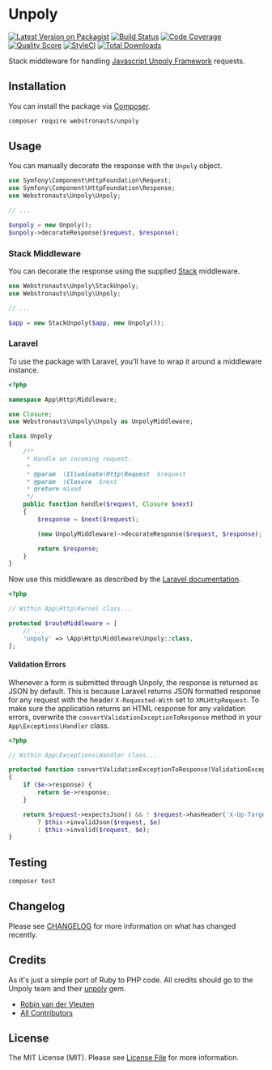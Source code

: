 # Unpoly

[![Latest Version on Packagist](https://img.shields.io/packagist/v/webstronauts/unpoly.svg?style=flat-square)](https://packagist.org/packages/webstronauts/unpoly)
[![Build Status](https://img.shields.io/github/workflow/status/webstronauts/php-unpoly/run-tests.svg?style=flat-square)](https://github.com/webstronauts/php-unpoly/actions?query=workflow%3Arun-tests)
[![Code Coverage](https://img.shields.io/scrutinizer/coverage/g/webstronauts/php-unpoly/master.svg?style=flat-square)](https://scrutinizer-ci.com/g/webstronauts/php-unpoly)
[![Quality Score](https://img.shields.io/scrutinizer/g/webstronauts/php-unpoly.svg?style=flat-square)](https://scrutinizer-ci.com/g/webstronauts/php-unpoly)
[![StyleCI](https://github.styleci.io/repos/190603919/shield?branch=master)](https://github.styleci.io/repos/190603919)
[![Total Downloads](https://img.shields.io/packagist/dt/webstronauts/unpoly.svg?style=flat-square)](https://packagist.org/packages/webstronauts/unpoly)

Stack middleware for handling [Javascript Unpoly Framework](https://unpoly.com) requests.

## Installation

You can install the package via [Composer](https://getcomposer.org).

```bash
composer require webstronauts/unpoly
```

## Usage

You can manually decorate the response with the `Unpoly` object.

```php
use Symfony\Component\HttpFoundation\Request;
use Symfony\Component\HttpFoundation\Response;
use Webstronauts\Unpoly\Unpoly;

// ...

$unpoly = new Unpoly();
$unpoly->decorateResponse($request, $response);
```

### Stack Middleware

You can decorate the response using the supplied [Stack](http://stackphp.com) middleware.

```php
use Webstronauts\Unpoly\StackUnpoly;
use Webstronauts\Unpoly\Unpoly;

// ...

$app = new StackUnpoly($app, new Unpoly());
```

### Laravel

To use the package with Laravel, you'll have to wrap it around a middleware instance.

```php
<?php

namespace App\Http\Middleware;

use Closure;
use Webstronauts\Unpoly\Unpoly as UnpolyMiddleware;

class Unpoly
{
    /**
     * Handle an incoming request.
     *
     * @param  \Illuminate\Http\Request  $request
     * @param  \Closure  $next
     * @return mixed
     */
    public function handle($request, Closure $next)
    {
        $response = $next($request);

        (new UnpolyMiddleware)->decorateResponse($request, $response);

        return $response;
    }
}
```

Now use this middleware as described by the [Laravel documentation](https://laravel.com/docs/master/middleware).

```php
<?php

// Within App\Http\Kernel class...

protected $routeMiddleware = [
    // ...
    'unpoly' => \App\Http\Middleware\Unpoly::class,
];
```

#### Validation Errors

Whenever a form is submitted through Unpoly, the response is returned as JSON by default. This is because Laravel returns JSON formatted response for any request with the header `X-Requested-With` set to `XMLHttpRequest`. To make sure the application returns an HTML response for any validation errors, overwrite the `convertValidationExceptionToResponse` method in your `App\Exceptions\Handler` class.

```php
<?php

// Within App\Exceptions\Handler class...

protected function convertValidationExceptionToResponse(ValidationException $e, $request)
{
    if ($e->response) {
        return $e->response;
    }

    return $request->expectsJson() && ! $request->hasHeader('X-Up-Target')
        ? $this->invalidJson($request, $e)
        : $this->invalid($request, $e);
}
```

## Testing

``` bash
composer test
```

## Changelog

Please see [CHANGELOG](CHANGELOG.md) for more information on what has changed recently.

## Credits

As it's just a simple port of Ruby to PHP code. All credits should go to the Unpoly team and their [unpoly](https://github.com/unpoly/unpoly) gem.

- [Robin van der Vleuten](https://github.com/robinvdvleuten)
- [All Contributors](../../contributors)

## License

The MIT License (MIT). Please see [License File](LICENSE) for more information.
